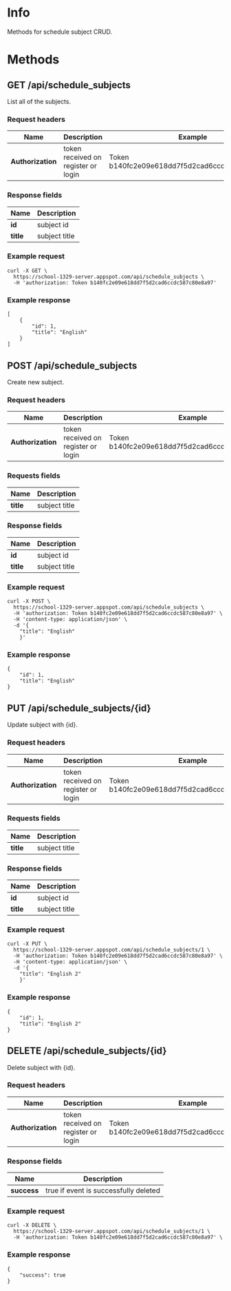 # Info

Methods for schedule subject CRUD.

# Methods

## GET /api/schedule_subjects

List all of the subjects.

### Request headers

Name | Description | Example
--- | --- | ---
**Authorization** | token received on register or login | Token b140fc2e09e618dd7f5d2cad6ccdc587c80e8a97

### Response fields

Name | Description
--- | ---
**id** | subject id
**title** | subject title

### Example request

```
curl -X GET \
  https://school-1329-server.appspot.com/api/schedule_subjects \
  -H 'authorization: Token b140fc2e09e618dd7f5d2cad6ccdc587c80e8a97'
```

### Example response
```
[
    {
        "id": 1,
        "title": "English"
    }
]
```

## POST /api/schedule_subjects

Create new subject.

### Request headers

Name | Description | Example
--- | --- | ---
**Authorization** | token received on register or login | Token b140fc2e09e618dd7f5d2cad6ccdc587c80e8a97

### Requests fields

Name | Description
--- | ---
**title** | subject title


### Response fields

Name | Description
--- | ---
**id** | subject id
**title** | subject title


### Example request

```
curl -X POST \
  https://school-1329-server.appspot.com/api/schedule_subjects \
  -H 'authorization: Token b140fc2e09e618dd7f5d2cad6ccdc587c80e8a97' \
  -H 'content-type: application/json' \
  -d '{
    "title": "English"
    }'
```

### Example response
```
{
    "id": 1,
    "title": "English"
}
```

## PUT /api/schedule_subjects/{id}

Update subject with {id}.

### Request headers

Name | Description | Example
--- | --- | ---
**Authorization** | token received on register or login | Token b140fc2e09e618dd7f5d2cad6ccdc587c80e8a97

### Requests fields

Name | Description
--- | ---
**title** | subject title

### Response fields

Name | Description
--- | ---
**id** | subject id
**title** | subject title

### Example request

```
curl -X PUT \
  https://school-1329-server.appspot.com/api/schedule_subjects/1 \
  -H 'authorization: Token b140fc2e09e618dd7f5d2cad6ccdc587c80e8a97' \
  -H 'content-type: application/json' \
  -d '{
    "title": "English 2"
    }'
```

### Example response
```
{
    "id": 1,
    "title": "English 2"
}
```

## DELETE /api/schedule_subjects/{id}

Delete subject with {id}.

### Request headers

Name | Description | Example
--- | --- | ---
**Authorization** | token received on register or login | Token b140fc2e09e618dd7f5d2cad6ccdc587c80e8a97

### Response fields

Name | Description
--- | ---
**success** | true if event is successfully deleted

### Example request

```
curl -X DELETE \
  https://school-1329-server.appspot.com/api/schedule_subjects/1 \
  -H 'authorization: Token b140fc2e09e618dd7f5d2cad6ccdc587c80e8a97' \
```

### Example response

```
{
    "success": true
}
```